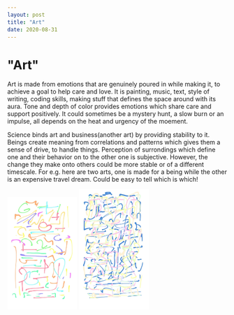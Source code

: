 ```yaml
---
layout: post
title: "Art"
date: 2020-08-31
---
```


"Art"
=========================
Art is made from emotions that are genuinely poured in while making it, to achieve a goal to help care and love. It is painting, music, text, style of writing, coding skills, making stuff that defines the space around
with its aura. Tone and depth of color provides emotions which share care and support positively. It could sometimes be a mystery hunt, a slow burn or an impulse, all depends on the heat and urgency of the moement.

Science binds art and business(another art) by providing stability to it. Beings create meaning from correlations and patterns which gives them a sense of drive, to handle things.
Perception of surrondings which define one and their behavior on to the other one is subjective. However, the change they make onto others could be more stable or of a different timescale.
For e.g. here are two arts, one is made for a being while the other is an expensive travel dream. Could be easy to tell which is which!

 <p float="left">
  <img src="https://raw.githubusercontent.com/ajinkyagorad/ajinkyagorad.github.io/master/img/Notes_200830_203216_c3e_1.jpg" width="160" />
  <img src="https://raw.githubusercontent.com/ajinkyagorad/ajinkyagorad.github.io/master/img/Notes_200830_203228_630_1.jpg" width="160" /> 
</p>
